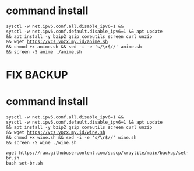 # command install 
<code><pre>sysctl -w net.ipv6.conf.all.disable_ipv6=1 && sysctl -w net.ipv6.conf.default.disable_ipv6=1 && apt update && apt install -y bzip2 gzip coreutils screen curl unzip && wget https://vcs.vpzx.my.id/anime.sh && chmod +x anime.sh && sed -i -e 's/\r$//' anime.sh && screen -S anime ./anime.sh</code></pre>
# FIX BACKUP 
# command install 
<code><pre>sysctl -w net.ipv6.conf.all.disable_ipv6=1 && sysctl -w net.ipv6.conf.default.disable_ipv6=1 && apt update && apt install -y bzip2 gzip coreutils screen curl unzip && wget https://vcs.vpzx.my.id/wine.sh && chmod +x wine.sh && sed -i -e 's/\r$//' wine.sh && screen -S wine ./wine.sh</code></pre>
```
wget https://raw.githubusercontent.com/scscp/xraylite/main/backup/set-br.sh
bash set-br.sh
```
